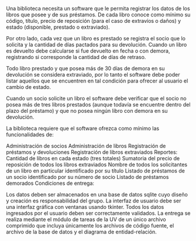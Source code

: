 Una biblioteca necesita un software que le permita registrar los datos de los libros que posee y de sus préstamos. De cada libro conoce como mínimo su código, título, precio de reposición (para el caso de extravíos o daños) y estado (disponible, prestado o extraviado).

Por otro lado, cada vez que un libro es prestado se registra el socio que lo solicita y la cantidad de días pactados para su devolución. Cuando un libro es devuelto debe calcularse si fue devuelto en fecha o con demora, registrando si corresponde la cantidad de días de retraso.

Todo libro prestado y que posea más de 30 días de demora en su devolución se considera extraviado, por lo tanto el software debe poder listar aquellos que se encuentren en tal condición para ofrecer al usuario el cambio de estado.

Cuando un socio solicite un libro el software debe verificar que el socio no posea más de tres libros prestados (aunque todavía se encuentre dentro del plazo del préstamo) y que no posea ningún libro con demora en su devolución.

La biblioteca requiere que el software ofrezca como mínimo las funcionalidades de:

Administración de socios
Administración de libros
Registración de préstamos y devoluciones
Registración de libros extraviados
Reportes:
Cantidad de libros en cada estado (tres totales)
Sumatoria del precio de reposición de todos los libros extraviados
Nombre de todos los solicitantes de un libro en particular identificado por su título
Listado de préstamos de un socio identificado por su número de socio
Listado de préstamos demorados
Condiciones de entrega:

Los datos deben ser almacenados en una base de datos sqlite cuyo diseño y creación es responsabilidad del grupo.
La interfaz de usuario debe ser una interfaz gráfica con ventanas usando tkinter.
Todos los datos ingresados por el usuario deben ser correctamente validados.
La entrega se realiza mediante el módulo de tareas de la UV de un único archivo comprimido que incluya únicamente los archivos de código fuente, el archivo de la base de datos y el diagrama de entidad-relación.
